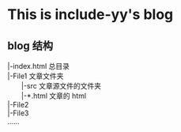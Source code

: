 # This is include-yy's blog

## blog 结构

|-index.html 总目录<br>
|-File1       文章文件夹<br>
&ensp;&ensp;&ensp;&ensp;|-src       文章源文件的文件夹<br>
&ensp;&ensp;&ensp;&ensp;|-\*.html      文章的 html<br>
|-File2<br>
|-File3<br>
......
